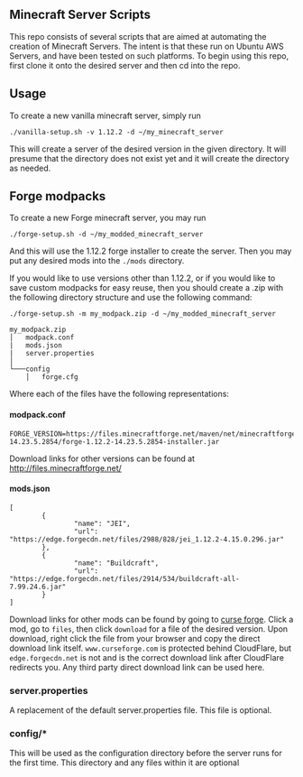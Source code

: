 ## Minecraft Server Scripts

This repo consists of several scripts that are aimed at automating the creation of Minecraft Servers. The intent is that these run on Ubuntu AWS Servers, and have been tested on such platforms. To begin using this repo, first clone it onto the desired server and then cd into the repo.

## Usage

To create a new vanilla minecraft server, simply run

```
./vanilla-setup.sh -v 1.12.2 -d ~/my_minecraft_server
```

This will create a server of the desired version in the given directory. It will presume that the directory does not exist yet and it will create the directory as needed.

## Forge modpacks

To create a new Forge minecraft server, you may run

```
./forge-setup.sh -d ~/my_modded_minecraft_server
```

And this will use the 1.12.2 forge installer to create the server. Then you may put any desired mods into the `./mods` directory.

If you would like to use versions other than 1.12.2, or if you would like to save custom modpacks for easy reuse, then you should create a .zip with the following directory structure and use the following command:

```
./forge-setup.sh -m my_modpack.zip -d ~/my_modded_minecraft_server
```

```
my_modpack.zip
│   modpack.conf   
|   mods.json
|   server.properties 
│
└───config
    │   forge.cfg
```

Where each of the files have the following representations:

#### modpack.conf

```
FORGE_VERSION=https://files.minecraftforge.net/maven/net/minecraftforge/forge/1.12.2-14.23.5.2854/forge-1.12.2-14.23.5.2854-installer.jar
```

Download links for other versions can be found at http://files.minecraftforge.net/

#### mods.json

```
[
        {
                "name": "JEI",
                "url": "https://edge.forgecdn.net/files/2988/828/jei_1.12.2-4.15.0.296.jar"
        },
        {
                "name": "Buildcraft",
                "url": "https://edge.forgecdn.net/files/2914/534/buildcraft-all-7.99.24.6.jar"
        }
]
```

Download links for other mods can be found by going to [curse forge](https://www.curseforge.com/minecraft/mc-mods). Click a mod, go to `files`, then click `download` for a file of the desired version. Upon download, right click the file from your browser and copy the direct download link itself. `www.curseforge.com` is protected behind CloudFlare, but `edge.forgecdn.net` is not and is the correct download link after CloudFlare redirects you. Any third party direct download link can be used here.

### server.properties

A replacement of the default server.properties file. This file is optional.

### config/*

This will be used as the configuration directory before the server runs for the first time. This directory and any files within it are optional

